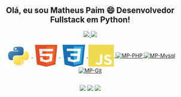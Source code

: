 <div align="center"> 
  <h2>
    Olá, eu sou Matheus Paim 😄 Desenvolvedor Fullstack em Python! 
  </h2>
</div>
<div align="center">
  <a href="https://github.com/matheuspaiim">
  <img height="180em" src="https://github-readme-stats.vercel.app/api?username=matheuspaiim&show_icons=true&theme=dark&include_all_commits=true&count_private=true"/>
  <img height="180em" src="https://github-readme-stats.vercel.app/api/top-langs/?username=matheuspaiim&layout=compact&langs_count=7&theme=dark"/>
</div>
<div style="display: inline_block" align="center"><br>
  <img align="center" alt="MP-Python" height="60" width="70" src="https://raw.githubusercontent.com/devicons/devicon/master/icons/python/python-original.svg">
  <img align="center" alt="MP-HTML" height="60" width="70" src="https://raw.githubusercontent.com/devicons/devicon/master/icons/html5/html5-original.svg">
  <img align="center" alt="MP-CSS" height="60" width="70" src="https://raw.githubusercontent.com/devicons/devicon/master/icons/css3/css3-original.svg">
  <img align="center" alt="MP-Js" height="60" width="70" src="https://raw.githubusercontent.com/devicons/devicon/master/icons/javascript/javascript-plain.svg"> 
  <img align="center" alt="MP-PHP" height="100" width="120" src="https://cdn.jsdelivr.net/gh/devicons/devicon/icons/php/php-plain.svg">
  <img align="center" alt="MP-Mysql" height="100" width="120" src="https://cdn.jsdelivr.net/gh/devicons/devicon/icons/mysql/mysql-original-wordmark.svg">
  <img align="center" alt="MP-Git" height="100" width="120" src="https://cdn.jsdelivr.net/gh/devicons/devicon/icons/git/git-plain-wordmark.svg">
</div>
  
  ##
 
<div align="center"> 
    <a href="https://instagram.com/matheuspaiim" target="_blank"><img src="https://img.shields.io/badge/-Instagram-%23E4405F?style=for-the-badge&logo=instagram&logoColor=white" target="_blank"></a>
  <a href = "mailto:matheuspaim.ds@gmail.com"><img src="https://img.shields.io/badge/-Gmail-%23333?style=for-the-badge&logo=gmail&logoColor=white" target="_blank"></a>
  <a href="https://www.linkedin.com/in/matheuspaim-ds/" target="_blank"><img src="https://img.shields.io/badge/-LinkedIn-%230077B5?style=for-the-badge&logo=linkedin&logoColor=white" target="_blank"></a> 
  
</div>
